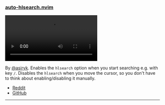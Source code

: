 <h3 id="auto-hlsearch.nvim">
  <a href="#auto-hlsearch.nvim">
    <span class="icon-text">
      <span class="icon">
        <i class="fa-solid fa-book"></i>
      </span>
    </span>
    <span>auto-hlsearch.nvim</span>
  </a>
</h3>

<video controls>
  <source
    src="https://user-images.githubusercontent.com/61456651/210617006-8d1dc836-695f-44bd-b62f-63b1dea56f09.mp4"
  >
</video>

By [@asiryk](https://github.com/asiryk). Enables the `hlsearch` option when you start searching e.g. with key `/`. Disables the `hlsearch` when you move the cursor, so you don't have to think about enabling/disabling it manually.

- [Reddit](https://www.reddit.com/r/neovim/comments/103bc91/autohlsearchnvim_automatically_manage_hlsearch/)
- [GitHub](https://github.com/asiryk/auto-hlsearch.nvim)

---
